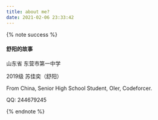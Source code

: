 ```yaml
---
title: about me?
date: 2021-02-06 23:33:42
---
```


{% note success %}
#### 舒阳的故事
山东省 东营市第一中学 

2019级 苏佳奕（舒阳）

From China, Senior High School Student, OIer, Codeforcer.

QQ: 244679245

{% endnote %}

